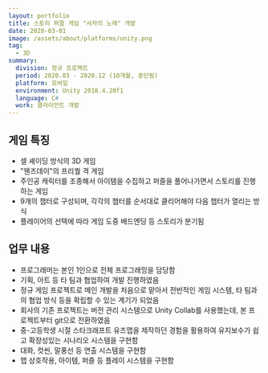 ```yaml
---
layout: portfolio
title: 스토리 퍼즐 게임 "사자의 노래" 개발
date: 2020-03-01
image: /assets/about/platforms/unity.png
tag:
  - 3D
summary:
  division: 정규 프로젝트
  period: 2020.03 - 2020.12 (10개월, 중단됨)
  platform: 모바일
  environment: Unity 2018.4.20f1
  language: C#
  work: 클라이언트 개발
---
```


## 게임 특징

* 셀 셰이딩 방식의 3D 게임
* "웬즈데이"의 프리퀄 격 게임
* 주인공 캐릭터를 조종해서 아이템을 수집하고 퍼즐을 풀어나가면서 스토리를 진행하는 게임
* 9개의 챕터로 구성되며, 각각의 챕터를 순서대로 클리어해야 다음 챕터가 열리는 방식
* 플레이어의 선택에 따라 게임 도중 배드엔딩 등 스토리가 분기됨

## 업무 내용

* 프로그래머는 본인 1인으로 전체 프로그래밍을 담당함
* 기획, 아트 등 타 팀과 협업하여 개발 진행하였음
* 정규 게임 프로젝트로 메인 개발을 처음으로 맡아서 전반적인 게임 시스템, 타 팀과의 협업 방식 등을 확립할 수 있는 계기가 되었음
* 회사의 기존 프로젝트는 버전 관리 시스템으로 Unity Collab를 사용했는데, 본 프로젝트부터 git으로 전환하였음
* 중-고등학생 시절 스타크래프트 유즈맵을 제작하던 경험을 활용하여 유지보수가 쉽고 확장성있는 시나리오 시스템을 구현함
* 대화, 컷씬, 말풍선 등 연출 시스템을 구현함
* 맵 상호작용, 아이템, 퍼즐 등 플레이 시스템을 구현함
